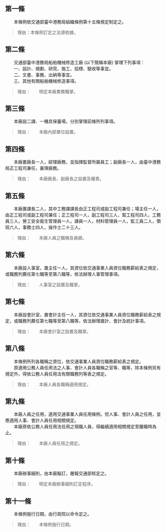 第一條 
-------
　　本條例依交通部臺中港務局組織條例第十五條規定制定之。  
> 理由：本條例訂定之法源依據。



第二條 
-------
　　交通部臺中港務局船舶機械修造工廠 (以下簡稱本廠) 掌理下列事項：  
　　一、設計、規劃、研究、施工、招標、驗收等事宜。  
　　二、文書、事務、出納等事宜。  
　　三、其他有關船舶機械修造事項。  
> 理由：　　明定本廠業務職掌。



第三條 
-------
　　本廠設二課、一機具保養場，分別掌理前條所列事項。  
> 理由：　　本廠內部單位設置。



第四條 
-------
　　本廠置廠長一人，綜理廠務，並指揮監督所屬員工；副廠長一人，由臺中港務局正工程司兼任，襄理廠務。  
> 理由：　　本廠廠長、副廠長之設置及權責。



第五條 
-------
　　本廠置課長二人，其中工務課課長由正工程司或副工程司兼任；場主任一人，由正工程司或副工程司兼任；正工程司一人，副工程司三人，幫工程司四人，工務員三人，勞工安全衛生管理員一人，課員一人，材料管理員一人，監工員二人，領班六人，事務士四人，操作士二十三人。  
> 理由：　　本廠人員之職稱及員額。



第六條 
-------
　　本廠設人事室，置主任一人，其資位依交通事業人員資位職務薪給表之規定，或職務列薦任第七職等至第八職等，依法辦理人事管理事項。  
> 理由：　　人事室之設置及職掌。



第七條 
-------
　　本廠設會計室，置會計主任一人，其資位依交通事業人員資位職務薪給表之規定，或職務列薦任第七職等至第八職等，依法辦理歲計、會計及統計事項。  
> 理由：　　本廠會計室之設置及職掌。



第八條 
-------
　　本條例所列各職稱之資位，依交通事業人員資位職務薪給表之規定。  
　　原適用公務人員任用法之人事、會計人員各職稱之官等、職等，除本條例另有規定外，得依公務人員任用法有關職務列等表之規定。  
> 理由：　　本廠人員各職稱適用規定。



第九條 
-------
　　本廠人員之任用，適用交通事業人員任用條例。但人事、會計人員之任用，並應適用人事、會計人員任用相關規定。  
　　本廠原依公務人員任用法任用之現職人員，得繼續適用相關規定至離職時為止。  
> 理由：　　本廠人員任用之規定。



第十條 
-------
　　本廠辦事細則，由本廠擬訂，層報交通部核定之。  
> 理由：　　明定本廠辦事細則訂定程序。



第十一條 
---------
　　本條例施行日期，由行政院以命令定之。  
> 理由：　　本條例施行日期。